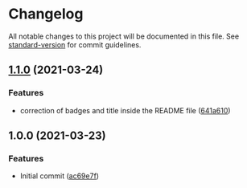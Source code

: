 # Changelog

All notable changes to this project will be documented in this file. See [standard-version](https://github.com/conventional-changelog/standard-version) for commit guidelines.

## [1.1.0](https://github.com/danielcerongrajales/Sliders/compare/v1.0.0...v1.1.0) (2021-03-24)


### Features

* correction of badges and title inside the  README file ([641a610](https://github.com/danielcerongrajales/Sliders/commit/641a610b8ce59e23ea04197c52548f201fe105ee))

## 1.0.0 (2021-03-23)


### Features

* Initial commit ([ac69e7f](https://github.com/danielcerongrajales/Sliders/commit/ac69e7fd133662f140146cd5902e96aebd50daa6))
